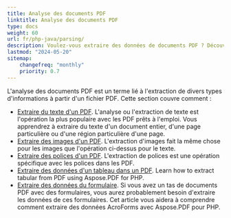 ```yaml
---
title: Analyse des documents PDF 
linktitle: Analyse des documents PDF
type: docs
weight: 60
url: fr/php-java/parsing/
description: Voulez-vous extraire des données de documents PDF ? Découvrez diverses méthodes d'extraction de données PDF avec Aspose.PDF pour PHP.
lastmod: "2024-05-20"
sitemap:
    changefreq: "monthly"
    priority: 0.7
---
```


L'analyse des documents PDF est un terme lié à l'extraction de divers types d'informations à partir d'un fichier PDF. Cette section couvre comment :

- [Extraire du texte d'un PDF](/pdf/php-java/extract-text-from-pdf/). L'analyse ou l'extraction de texte est l'opération la plus populaire avec les PDF prêts à l'emploi. Vous apprendrez à extraire du texte d'un document entier, d'une page particulière ou d'une région particulière d'une page.
- [Extraire des images d'un PDF](/pdf/php-java/extract-images-from-the-pdf-file/). L'extraction d'images fait la même chose pour les images que l'opération ci-dessus pour le texte.
- [Extraire des polices d'un PDF](/pdf/php-java/extract-fonts-from-pdf/). L'extraction de polices est une opération spécifique avec les polices dans les PDF.
- [Extraire des données d'un tableau dans un PDF](/pdf/php-java/extract-data-from-table-in-pdf/).
 Learn how to extract tabular from PDF using Aspose.PDF for PHP.  
- [Extraire des données du formulaire](/pdf/php-java/extract-data-from-acroform/). Si vous avez un tas de documents PDF avec des formulaires, vous aurez probablement besoin d'extraire les données de ces formulaires. Cet article vous aidera à comprendre comment extraire des données AcroForms avec Aspose.PDF pour PHP.